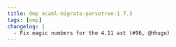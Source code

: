 ```yaml
---
title: Omp ocaml-migrate-parsetree-1.7.3
tags: [omp]
changelog: |
  - Fix magic numbers for the 4.11 ast (#96, @hhugo)
---
```


